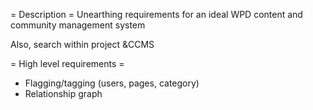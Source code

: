 = Description =
Unearthing requirements for an ideal WPD content and community management system

Also, search within project &CCMS

= High level requirements =
* Flagging/tagging (users, pages, category)
* Relationship graph